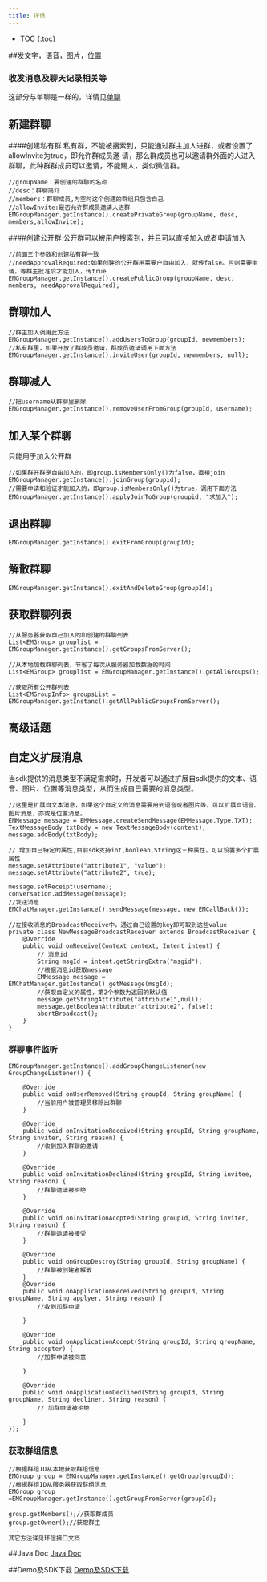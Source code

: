 ```yaml
---
title: 环信
---
```



* TOC
{:toc}


##发文字，语音，图片，位置

### 收发消息及聊天记录相关等

这部分与单聊是一样的，详情见[单聊](http://developer.easemob.com/docs/emchat/android/singlechat.html)

## 新建群聊
####创建私有群
私有群，不能被搜索到，只能通过群主加人进群，或者设置了allowInvite为true，即允许群成员邀
请，那么群成员也可以邀请群外面的人进入群聊，此种群群成员可以邀请，不能踢人，类似微信群。

	//groupName：要创建的群聊的名称
	//desc：群聊简介
	//members：群聊成员,为空时这个创建的群组只包含自己
	//allowInvite:是否允许群成员邀请人进群
	EMGroupManager.getInstance().createPrivateGroup(groupName, desc, members,allowInvite);

####创建公开群 
公开群可以被用户搜索到，并且可以直接加入或者申请加入

	//前面三个参数和创建私有群一致
	//needApprovalRequired:如果创建的公开群用需要户自由加入，就传false。否则需要申请，等群主批准后才能加入，传true
	EMGroupManager.getInstance().createPublicGroup(groupName, desc, members, needApprovalRequired);
	

## 群聊加人
	//群主加人调用此方法
	EMGroupManager.getInstance().addUsersToGroup(groupId, newmembers);
	//私有群里，如果开放了群成员邀请，群成员邀请调用下面方法
	EMGroupManager.getInstance().inviteUser(groupId, newmembers, null);

## 群聊减人

	//把username从群聊里删除
	EMGroupManager.getInstance().removeUserFromGroup(groupId, username);

## 加入某个群聊
只能用于加入公开群

	//如果群开群是自由加入的，即group.isMembersOnly()为false，直接join
	EMGroupManager.getInstance().joinGroup(groupid);
	//需要申请和验证才能加入的，即group.isMembersOnly()为true，调用下面方法
	EMGroupManager.getInstance().applyJoinToGroup(groupid, "求加入");

## 退出群聊

	EMGroupManager.getInstance().exitFromGroup(groupId);

## 解散群聊
	EMGroupManager.getInstance().exitAndDeleteGroup(groupId);

## 获取群聊列表

	//从服务器获取自己加入的和创建的群聊列表
	List<EMGroup> grouplist = EMGroupManager.getInstance().getGroupsFromServer();

	//从本地加载群聊列表，节省了每次从服务器加载数据的时间
	List<EMGroup> grouplist = EMGroupManager.getInstance().getAllGroups();

	//获取所有公开群列表
	List<EMGroupInfo> groupsList = EMGroupManager.getInstanc().getAllPublicGroupsFromServer();


## 高级话题

## 自定义扩展消息
当sdk提供的消息类型不满足需求时，开发者可以通过扩展自sdk提供的文本、语音、图片、位置等消息类型，从而生成自己需要的消息类型。

	//这里是扩展自文本消息，如果这个自定义的消息需要用到语音或者图片等，可以扩展自语音、图片消息，亦或是位置消息。
	EMMessage message = EMMessage.createSendMessage(EMMessage.Type.TXT);
	TextMessageBody txtBody = new TextMessageBody(content);
	message.addBody(txtBody);
	
	// 增加自己特定的属性,目前sdk支持int,boolean,String这三种属性，可以设置多个扩展属性
	message.setAttribute("attribute1", "value");
	message.setAttribute("attribute2", true);
	
	message.setReceipt(username);
	conversation.addMessage(message);
	//发送消息
	EMChatManager.getInstance().sendMessage(message, new EMCallBack());

	//在接收消息的BroadcastReceive中，通过自己设置的key即可取到这些value
	private class NewMessageBroadcastReceiver extends BroadcastReceiver {
		@Override
		public void onReceive(Context context, Intent intent) {
			// 消息id
			String msgId = intent.getStringExtra("msgid"); 
			//根据消息id获取message
			EMMessage message = EMChatManager.getInstance().getMessage(msgId);
			//获取自定义的属性，第2个参数为返回的默认值
			message.getStringAttribute("attribute1",null);
			message.getBooleanAttribute("attribute2", false);
			abortBroadcast();
		}
	}


### 群聊事件监听

	EMGroupManager.getInstance().addGroupChangeListener(new GroupChangeListener() {

		@Override
		public void onUserRemoved(String groupId, String groupName) {
			//当前用户被管理员移除出群聊
		}
		
		@Override
		public void onInvitationReceived(String groupId, String groupName, String inviter, String reason) {
			//收到加入群聊的邀请
		}
		
		@Override
		public void onInvitationDeclined(String groupId, String invitee, String reason) {
			//群聊邀请被拒绝
		}
		
		@Override
		public void onInvitationAccpted(String groupId, String inviter, String reason) {
			//群聊邀请被接受
		}
		
		@Override
		public void onGroupDestroy(String groupId, String groupName) {
			//群聊被创建者解散
		}
		@Override
		public void onApplicationReceived(String groupId, String groupName, String applyer, String reason) {
			//收到加群申请
			
		}

		@Override
		public void onApplicationAccept(String groupId, String groupName, String accepter) {
			//加群申请被同意
			
		}

		@Override
		public void onApplicationDeclined(String groupId, String groupName, String decliner, String reason) {
			// 加群申请被拒绝
			
		}
	});

### 获取群组信息
	//根据群组ID从本地获取群组信息
	EMGroup group = EMGroupManager.getInstance().getGroup(groupId);
	//根据群组ID从服务器获取群组信息
	EMGroup group =EMGroupManager.getInstance().getGroupFromServer(groupId);

	group.getMembers();//获取群成员
	group.getOwner();//获取群主
    ...
	其它方法详见环信接口文档

##Java Doc
[Java Doc](http://newdev.easemob.com/apidoc/chat/)

##Demo及SDK下载
[Demo及SDK下载](http://www.easemob.com/sdk/)

